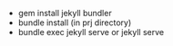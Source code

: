 * gem install jekyll bundler
* bundle install (in prj directory)
* bundle exec jekyll serve or jekyll serve
